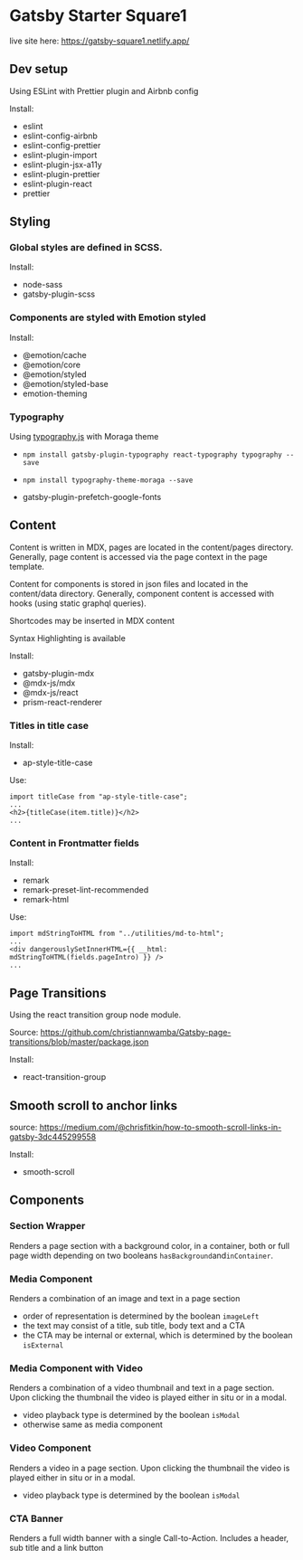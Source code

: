 # Gatsby Starter Square1

live site here: https://gatsby-square1.netlify.app/

## Dev setup

Using ESLint with Prettier plugin and Airbnb config

Install:

- eslint
- eslint-config-airbnb
- eslint-config-prettier
- eslint-plugin-import
- eslint-plugin-jsx-a11y
- eslint-plugin-prettier
- eslint-plugin-react
- prettier

## Styling

### Global styles are defined in SCSS.

Install:

- node-sass
- gatsby-plugin-scss

### Components are styled with Emotion styled

Install:

- @emotion/cache
- @emotion/core
- @emotion/styled
- @emotion/styled-base
- emotion-theming

### Typography

Using [typography.js](http://kyleamathews.github.io/typography.js/) with Moraga theme

- `npm install gatsby-plugin-typography react-typography typography --save`
- `npm install typography-theme-moraga --save`

- gatsby-plugin-prefetch-google-fonts

## Content

Content is written in MDX, pages are located in the content/pages directory.
Generally, page content is accessed via the page context in the page template.

Content for components is stored in json files and located in the content/data directory.
Generally, component content is accessed with hooks (using static graphql queries).

Shortcodes may be inserted in MDX content

Syntax Highlighting is available

Install:

- gatsby-plugin-mdx
- @mdx-js/mdx
- @mdx-js/react
- prism-react-renderer

### Titles in title case

Install:

- ap-style-title-case

Use:

```
import titleCase from "ap-style-title-case";
...
<h2>{titleCase(item.title)}</h2>
...

```

### Content in Frontmatter fields

Install:

- remark
- remark-preset-lint-recommended
- remark-html

Use:

```
import mdStringToHTML from "../utilities/md-to-html";
...
<div dangerouslySetInnerHTML={{ __html: mdStringToHTML(fields.pageIntro) }} />
...
```

## Page Transitions

Using the react transition group node module.

Source: https://github.com/christiannwamba/Gatsby-page-transitions/blob/master/package.json

Install:

- react-transition-group

## Smooth scroll to anchor links

source: https://medium.com/@chrisfitkin/how-to-smooth-scroll-links-in-gatsby-3dc445299558

Install:

- smooth-scroll

## Components

### Section Wrapper

Renders a page section with a background color, in a container, both or full page width depending on two booleans `hasBackground`and`inContainer`.

### Media Component

Renders a combination of an image and text in a page section

- order of representation is determined by the boolean `imageLeft`
- the text may consist of a title, sub title, body text and a CTA
- the CTA may be internal or external, which is determined by the boolean `isExternal`

### Media Component with Video

Renders a combination of a video thumbnail and text in a page section. Upon clicking the thumbnail the video is played either in situ or in a modal.

- video playback type is determined by the boolean `isModal`
- otherwise same as media component

### Video Component

Renders a video in a page section. Upon clicking the thumbnail the video is played either in situ or in a modal.

- video playback type is determined by the boolean `isModal`

### CTA Banner

Renders a full width banner with a single Call-to-Action. Includes a header, sub title and a link button
